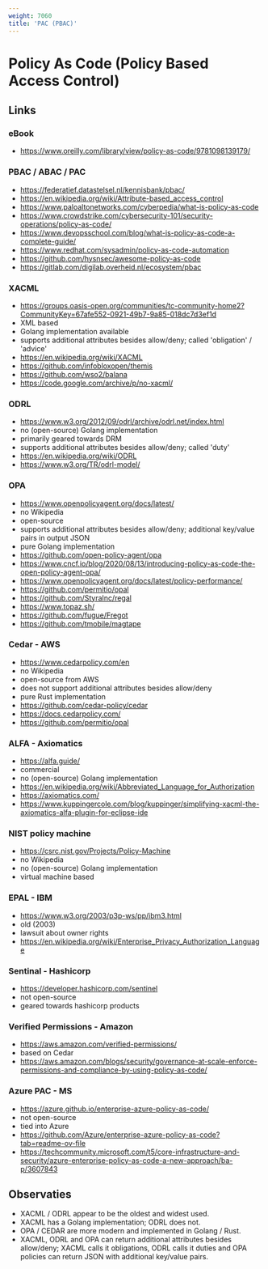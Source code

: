 ```yaml
---
weight: 7060
title: 'PAC (PBAC)'
---
```


# Policy As Code (Policy Based Access Control)

## Links

### eBook
- https://www.oreilly.com/library/view/policy-as-code/9781098139179/


### PBAC / ABAC / PAC
- https://federatief.datastelsel.nl/kennisbank/pbac/
- https://en.wikipedia.org/wiki/Attribute-based_access_control
- https://www.paloaltonetworks.com/cyberpedia/what-is-policy-as-code
- https://www.crowdstrike.com/cybersecurity-101/security-operations/policy-as-code/
- https://www.devopsschool.com/blog/what-is-policy-as-code-a-complete-guide/
- https://www.redhat.com/sysadmin/policy-as-code-automation
- https://github.com/hysnsec/awesome-policy-as-code
- https://gitlab.com/digilab.overheid.nl/ecosystem/pbac


### XACML
- https://groups.oasis-open.org/communities/tc-community-home2?CommunityKey=67afe552-0921-49b7-9a85-018dc7d3ef1d
- XML based
- Golang implementation available
- supports additional attributes besides allow/deny; called 'obligation' / 'advice'
- https://en.wikipedia.org/wiki/XACML
- https://github.com/infobloxopen/themis
- https://github.com/wso2/balana
- https://code.google.com/archive/p/no-xacml/


### ODRL
- https://www.w3.org/2012/09/odrl/archive/odrl.net/index.html
- no (open-source) Golang implementation
- primarily geared towards DRM
- supports additional attributes besides allow/deny; called 'duty'
- https://en.wikipedia.org/wiki/ODRL
- https://www.w3.org/TR/odrl-model/


### OPA
- https://www.openpolicyagent.org/docs/latest/
- no Wikipedia
- open-source
- supports additional attributes besides allow/deny; additional key/value pairs in output JSON
- pure Golang implementation
- https://github.com/open-policy-agent/opa
- https://www.cncf.io/blog/2020/08/13/introducing-policy-as-code-the-open-policy-agent-opa/
- https://www.openpolicyagent.org/docs/latest/policy-performance/
- https://github.com/permitio/opal
- https://github.com/StyraInc/regal
- https://www.topaz.sh/
- https://github.com/fugue/Fregot
- https://github.com/tmobile/magtape


### Cedar - AWS
- https://www.cedarpolicy.com/en
- no Wikipedia
- open-source from AWS
- does not support additional attributes besides allow/deny
- pure Rust implementation
- https://github.com/cedar-policy/cedar
- https://docs.cedarpolicy.com/
- https://github.com/permitio/opal


### ALFA - Axiomatics
- https://alfa.guide/
- commercial
- no (open-source) Golang implementation
- https://en.wikipedia.org/wiki/Abbreviated_Language_for_Authorization
- https://axiomatics.com/
- https://www.kuppingercole.com/blog/kuppinger/simplifying-xacml-the-axiomatics-alfa-plugin-for-eclipse-ide


### NIST policy machine
- https://csrc.nist.gov/Projects/Policy-Machine
- no Wikipedia
- no (open-source) Golang implementation
- virtual machine based


### EPAL - IBM
- https://www.w3.org/2003/p3p-ws/pp/ibm3.html
- old (2003)
- lawsuit about owner rights
- https://en.wikipedia.org/wiki/Enterprise_Privacy_Authorization_Language


### Sentinal - Hashicorp
- https://developer.hashicorp.com/sentinel
- not open-source
- geared towards hashicorp products


### Verified Permissions - Amazon
- https://aws.amazon.com/verified-permissions/
- based on Cedar 
- https://aws.amazon.com/blogs/security/governance-at-scale-enforce-permissions-and-compliance-by-using-policy-as-code/


### Azure PAC - MS
- https://azure.github.io/enterprise-azure-policy-as-code/
- not open-source
- tied into Azure
- https://github.com/Azure/enterprise-azure-policy-as-code?tab=readme-ov-file
- https://techcommunity.microsoft.com/t5/core-infrastructure-and-security/azure-enterprise-policy-as-code-a-new-approach/ba-p/3607843


## Observaties
- XACML / ODRL appear to be the oldest and widest used.
- XACML has a Golang implementation; ODRL does not.
- OPA / CEDAR are more modern and implemented in Golang / Rust.
- XACML, ODRL and OPA can return additional attributes besides allow/deny; XACML calls it obligations, ODRL calls it duties and OPA policies can return JSON with additional key/value pairs.
